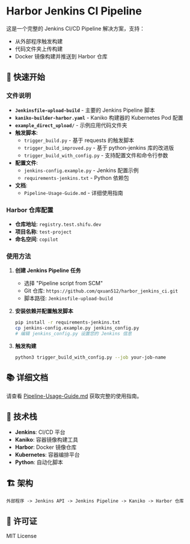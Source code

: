 # Harbor Jenkins CI Pipeline

这是一个完整的 Jenkins CI/CD Pipeline 解决方案，支持：

- 从外部程序触发构建
- 代码文件夹上传构建
- Docker 镜像构建并推送到 Harbor 仓库

## 🚀 快速开始

### 文件说明

- **`Jenkinsfile-upload-build`** - 主要的 Jenkins Pipeline 脚本
- **`kaniko-builder-harbor.yaml`** - Kaniko 构建器的 Kubernetes Pod 配置
- **`example_direct_upload/`** - 示例应用代码文件夹
- **触发脚本**:
  - `trigger_build.py` - 基于 requests 的触发脚本
  - `trigger_build_improved.py` - 基于 python-jenkins 库的改进版
  - `trigger_build_with_config.py` - 支持配置文件和命令行参数
- **配置文件**:
  - `jenkins-config.example.py` - Jenkins 配置示例
  - `requirements-jenkins.txt` - Python 依赖包
- **文档**:
  - `Pipeline-Usage-Guide.md` - 详细使用指南

### Harbor 仓库配置

- **仓库地址**: `registry.test.shifu.dev`
- **项目名称**: `test-project`
- **命名空间**: `copilot`

### 使用方法

1. **创建 Jenkins Pipeline 任务**
   - 选择 "Pipeline script from SCM"
   - Git 仓库: `https://github.com/qxuan512/harbor_jenkins_ci.git`
   - 脚本路径: `Jenkinsfile-upload-build`

2. **安装依赖并配置触发脚本**

   ```bash
   pip install -r requirements-jenkins.txt
   cp jenkins-config.example.py jenkins_config.py
   # 编辑 jenkins_config.py 设置您的 Jenkins 信息
   ```

3. **触发构建**

   ```bash
   python3 trigger_build_with_config.py --job your-job-name
   ```

## 📚 详细文档

请查看 [Pipeline-Usage-Guide.md](Pipeline-Usage-Guide.md) 获取完整的使用指南。

## 🔧 技术栈

- **Jenkins**: CI/CD 平台
- **Kaniko**: 容器镜像构建工具
- **Harbor**: Docker 镜像仓库
- **Kubernetes**: 容器编排平台
- **Python**: 自动化脚本

## 🏗️ 架构

```
外部程序 -> Jenkins API -> Jenkins Pipeline -> Kaniko -> Harbor 仓库
```

## 📄 许可证

MIT License
